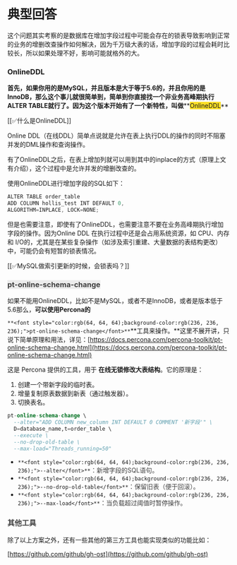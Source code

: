 # 典型回答


这个问题其实考察的是数据库在增加字段过程中可能会存在的锁表导致影响到正常的业务的增删改查操作如何解决，因为千万级大表的话，增加字段的过程会耗时比较长，所以如果处理不好，影响可能就格外的大。



### OnlineDDL
**首先，如果你用的是MySQL，并且版本是大于等于5.6的，并且你用的是InnoDB，那么这个事儿就很简单到，简单到你直接找一个非业务高峰期执行ALTER TABLE就行了。因为这个版本开始有了一个新特性，叫做****<font style="background-color:#FBDE28;">OnlineDDL</font>**



[[✅什么是OnlineDDL]]



Online DDL（在线DDL）简单点说就是允许在表上执行DDL的操作的同时不阻塞并发的DML操作和查询操作。



有了OnlineDDL之后，在表上增加列就可以用到其中的inplace的方式（原理上文有介绍），这个过程中是允许并发的增删改查的。



使用OnlineDDL进行增加字段的SQL如下：

```java
ALTER TABLE order_table 
ADD COLUMN hollis_test INT DEFAULT 0,
ALGORITHM=INPLACE, LOCK=NONE;
```



但是也需要注意，即使有了OnlineDDL，也需要注意不要在业务高峰期执行增加字段的操作。因为Online DDL 在执行过程中还是会占用系统资源，如 CPU、内存和 I/O的，尤其是在某些复杂操作（如涉及索引重建、大量数据的表结构更改）中，可能仍会有短暂的锁表情况。



[[✅MySQL做索引更新的时候，会锁表吗？]]





### <font style="color:rgb(64, 64, 64);background-color:rgb(236, 236, 236);">pt-online-schema-change</font>


如果不能用OnlineDDL，比如不是MySQL，或者不是InnoDB，或者是版本低于5.6那么，**可以使用Percona的**

`**<font style="color:rgb(64, 64, 64);background-color:rgb(236, 236, 236);">pt-online-schema-change</font>**`**工具来操作。**这里不展开讲，只说下简单原理和用法，详见：[https://docs.percona.com/percona-toolkit/pt-online-schema-change.html](https://docs.percona.com/percona-toolkit/pt-online-schema-change.html)



这是 Percona 提供的工具，用于 **在线无锁修改大表结构**。它的原理是：

1. 创建一个带新字段的临时表。
2. 增量复制原表数据到新表（通过触发器）。
3. 切换表名。



```sql
pt-online-schema-change \
  --alter="ADD COLUMN new_column INT DEFAULT 0 COMMENT '新字段'" \
  D=database_name,t=order_table \
  --execute \
  --no-drop-old-table \
  --max-load="Threads_running=50"
```



+ `**<font style="color:rgb(64, 64, 64);background-color:rgb(236, 236, 236);">--alter</font>**`<font style="color:rgb(64, 64, 64);">：新增字段的SQL语句。</font>
+ `**<font style="color:rgb(64, 64, 64);background-color:rgb(236, 236, 236);">--no-drop-old-table</font>**`<font style="color:rgb(64, 64, 64);">：保留旧表（便于回滚）。</font>
+ `**<font style="color:rgb(64, 64, 64);background-color:rgb(236, 236, 236);">--max-load</font>**`<font style="color:rgb(64, 64, 64);">：当负载超过阈值时暂停操作。</font>

<font style="color:rgb(64, 64, 64);"></font>

### <font style="color:rgb(64, 64, 64);">其他工具</font>


除了以上方案之外，还有一些其他的第三方工具也能实现类似的功能比如：



[https://github.com/github/gh-ost](https://github.com/github/gh-ost)

